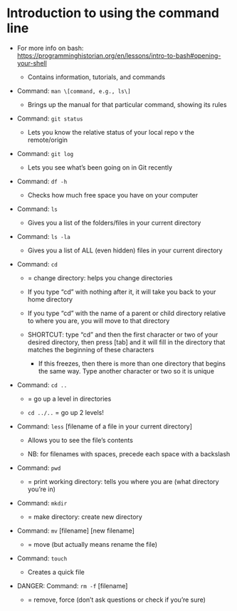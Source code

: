 # Introduction to using the command line

-   For more info on bash: [<u>https://programminghistorian.org/en/lessons/intro-to-bash#opening-your-shell</u>](https://programminghistorian.org/en/lessons/intro-to-bash#opening-your-shell)

    -   Contains information, tutorials, and commands

-   Command: `man \[command, e.g., ls\]`

    -   Brings up the manual for that particular command, showing its rules

-   Command: `git status`

    -   Lets you know the relative status of your local repo v the remote/origin

-   Command: `git log`

    -   Lets you see what’s been going on in Git recently

-   Command: `df -h`

    -   Checks how much free space you have on your computer

-   Command: `ls`

    -   Gives you a list of the folders/files in your current directory

-   Command: `ls -la`

    -   Gives you a list of ALL (even hidden) files in your current directory

-   Command: `cd`

    -   = change directory: helps you change directories

    -   If you type “cd” with nothing after it, it will take you back to your home directory

    -   If you type “cd” with the name of a parent or child directory relative to where you are, you will move to that directory

    -   SHORTCUT: type “cd” and then the first character or two of your desired directory, then press \[tab\] and it will fill in the directory that matches the beginning of these characters

        -   If this freezes, then there is more than one directory that begins the same way. Type another character or two so it is unique

-   Command: `cd ..`

    -   = go up a level in directories

    -   `cd ../..` = go up 2 levels!

-   Command: `less` \[filename of a file in your current directory\]

    -   Allows you to see the file’s contents

    -   NB: for filenames with spaces, precede each space with a backslash

-   Command: `pwd`

    -   = print working directory: tells you where you are (what directory you’re in)

-   Command: `mkdir`

    -   = make directory: create new directory

-   Command: `mv` \[filename\] \[new filename\]

    -   = move (but actually means rename the file)

-   Command: `touch`

    -   Creates a quick file

-   DANGER: Command: `rm -f` \[filename\]

    -   = remove, force (don’t ask questions or check if you’re sure)
